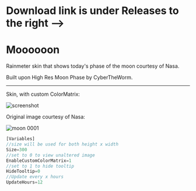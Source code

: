 # Download link is under Releases to the right -->

# Moooooon
Rainmeter skin that shows today's phase of the moon courtesy of Nasa.

Built upon High Res Moon Phase by CyberTheWorm.

---


Skin, with custom ColorMatrix:

![screenshot](https://github.com/TurtleHunter/moooooon/assets/48608128/0697f34e-566d-4f1f-a654-fc4ca204921b)

Original image courtesy of Nasa:

![moon 0001](https://github.com/TurtleHunter/moooooon/assets/48608128/55b9ae0c-2757-4507-bddb-b5015fc684c7)

```Javascript
[Variables]
//size will be used for both height x width
Size=300
//set to 0 to view unaltered image
EnableCustomColorMatrix=1
//set to 1 to hide tooltip
HideTooltip=0
//Update every x hours
UpdateHours=12
```
